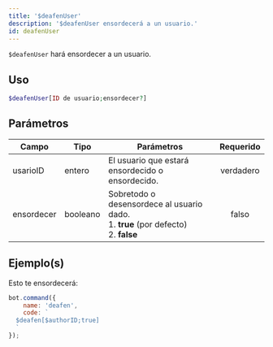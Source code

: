 ```yaml
---
title: '$deafenUser'
description: '$deafenUser ensordecerá a un usuario.'
id: deafenUser
---
```


`$deafenUser` hará ensordecer a un usuario.

## Uso

```php
$deafenUser[ID de usuario;ensordecer?]
```

## Parámetros

| Campo      | Tipo     | Parámetros                                                                                                 | Requerido |
| ---------- | -------- | ---------------------------------------------------------------------------------------------------------- |:---------:|
| usarioID   | entero   | El usuario que estará ensordecido o ensordecido.                                                           | verdadero |
| ensordecer | booleano | Sobretodo o desensordece al usuario dado. <br /> 1. **true** (por defecto) <br /> 2. **false** |   falso   |

## Ejemplo(s)

Esto te ensordecerá:

```javascript
bot.command({
    name: 'deafen',
    code: `
  $deafen[$authorID;true]
  `
});
```
